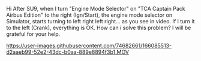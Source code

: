 
Hi
After SU9, when I turn "Engine Mode Selector" on "TCA Captain Pack Airbus Edition" to the right (Ign/Start), the engine mode selector on Simulator, starts turning to left right left right... as you see in video.
If I turn it to the left (Crank), everything is OK.
How can i solve this problem?
I will be grateful for your help.

https://user-images.githubusercontent.com/74682661/166085513-d2aaeb99-52e2-43dc-b0aa-889e8894f3b1.MOV

